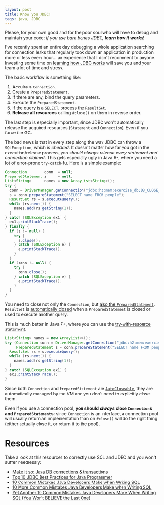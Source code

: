 ```yaml
---
layout: post
title: Know you JDBC!
tags: java, JDBC
---
```


Please, for your own good and for the poor soul who will have to debug and maintain your code: *if you use bare bones JDBC, **learn how it works***!

I've recently spent an entire day debugging a whole application searching for connection leaks that regularly took down an application in production more or less every hour... an experience that I don't recomment to anyone. Investing some time on [learning how JDBC works](http://www.marcobehler.com/make-it-so-java-db-connections-and-transactions-html/) will save you and your team a lot of time and stress.

The basic workflow is something like:

1. Acquire a `Connection`.
2. Create a `PreparedStatement`.
3. If there are any, bind the query parameters.
4. Execute the `PreparedStatement`.
5. If the query is a `SELECT`, process the `ResultSet`.
6. **Release all resources** calling `#close()` on them in reverse order.

The last step is especially important, since JDBC won't automatically release the acquired resources (`Statement` and `Connection`). Even if you force the GC.

The bad news is that in every step along the way JDBC can throw a `SQLException`, which is *checked*. It doesn't matter how far you got in the execution/release process, *you should always release every statement and connection claimed*. This gets especially ugly in Java 6-, where you need a lot of error-prone `try-catch`-fu. Here is a simple example:

```java
Connection        conn  = null;
PreparedStatement s     = null;
List<String>      names = new ArrayList<String>();
try {
  conn = DriverManager.getConnection("jdbc:h2:mem:exercise_db;DB_CLOSE_DELAY=-1");
  s = conn.prepareStatement("SELECT name FROM people");
  ResultSet rs = s.executeQuery();
  while (rs.next()) {
    names.add(rs.getString(1));
  }
} catch (SQLException ex1) {
  ex1.printStackTrace();
} finally {
  if (s != null) {
    try {
      s.close();
    } catch (SQLException e) {
      e.printStackTrace();
    }
  }
  if (conn != null) {
    try {
      conn.close();
    } catch (SQLException e) {
      e.printStackTrace();
    }
  }
}
```

You need to close not only the `Connection`, but [also the `PreparedStatement`](http://docs.oracle.com/javase/tutorial/jdbc/basics/prepared.html). `ResultSet` is [automatically closed](http://docs.oracle.com/javase/6/docs/api/java/sql/ResultSet.html#close%28%29) when a `PreparedStatement` is closed or used to execute another query.

This is much better in Java 7+, where you can use the [try-with-resource statement](https://docs.oracle.com/javase/tutorial/essential/exceptions/tryResourceClose.html):

```java
List<String> names = new ArrayList<>();
try (Connection conn = DriverManager.getConnection("jdbc:h2:mem:exercise_db;DB_CLOSE_DELAY=-1");
     PreparedStatement s = conn.prepareStatement("SELECT name FROM people")) {
  ResultSet rs = s.executeQuery();
  while (rs.next()) {
    names.add(rs.getString(1));
  }
} catch (SQLException ex1) {
  ex1.printStackTrace();
}
```

Since both `Connection` and `PreparedStatement` are [`AutoCloseable`](https://docs.oracle.com/javase/8/docs/api/java/lang/AutoCloseable.html), they are automatically managed by the VM and you don't need to explicitly close them.

Even if you use a connection pool, **you should *always* close `Connection`s and `PreparedStatement`s**: since `Connection` is an interface, a connection pool will usually return an implementation than on `#close()` will do the right thing (either actually close it, or return it to the pool).

# Resources

Take a look at this resources to correctly use SQL and JDBC and you won't suffer needlessly:

* [Make it so: Java DB connections & transactions](http://www.marcobehler.com/make-it-so-java-db-connections-and-transactions-html/)
* [Top 10 JDBC Best Practices for Java Programmer](http://javarevisited.blogspot.it/2012/08/top-10-jdbc-best-practices-for-java.html)
* [10 Common Mistakes Java Developers Make when Writing SQL](http://blog.jooq.org/2013/07/30/10-common-mistakes-java-developers-make-when-writing-sql/)
* [10 More Common Mistakes Java Developers Make when Writing SQL](http://blog.jooq.org/2013/08/12/10-more-common-mistakes-java-developers-make-when-writing-sql/)
* [Yet Another 10 Common Mistakes Java Developers Make When Writing SQL (You Won’t BELIEVE the Last One)](http://blog.jooq.org/2014/05/26/yet-another-10-common-mistakes-java-developer-make-when-writing-sql-you-wont-believe-the-last-one/)
